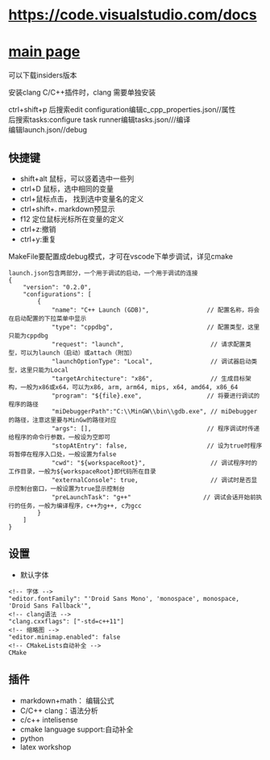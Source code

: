 # https://code.visualstudio.com/docs  
# [main page](https://code.visualstudio.com/)
可以下载insiders版本

安装clang C/C++插件时，clang 需要单独安装  

ctrl+shift+p 后搜索edit configuration编辑c_cpp_properties.json//属性  
                    后搜索tasks:configure task runner编辑tasks.json///编译  
                    编辑launch.json//debug  
## 快捷键
- shift+alt 鼠标，可以竖着选中一些列  
- ctrl+D 鼠标，选中相同的变量  
- ctrl+鼠标点击， 找到选中变量名的定义
- ctrl+shift+. markdown预显示
- f12 定位鼠标光标所在变量的定义
- ctrl+z:撤销
- ctrl+y:重复

MakeFile要配置成debug模式，才可在vscode下单步调试，详见cmake

```
launch.json包含两部分，一个用于调试的启动，一个用于调试的连接
{
    "version": "0.2.0",
    "configurations": [
        {
            "name": "C++ Launch (GDB)",                // 配置名称，将会在启动配置的下拉菜单中显示
            "type": "cppdbg",                          // 配置类型，这里只能为cppdbg
            "request": "launch",                        // 请求配置类型，可以为launch（启动）或attach（附加）
            "launchOptionType": "Local",                // 调试器启动类型，这里只能为Local
            "targetArchitecture": "x86",                // 生成目标架构，一般为x86或x64，可以为x86, arm, arm64, mips, x64, amd64, x86_64
            "program": "${file}.exe",                  // 将要进行调试的程序的路径
            "miDebuggerPath":"C:\\MinGW\\bin\\gdb.exe", // miDebugger的路径，注意这里要与MinGw的路径对应
            "args": [],                                // 程序调试时传递给程序的命令行参数，一般设为空即可
            "stopAtEntry": false,                      // 设为true时程序将暂停在程序入口处，一般设置为false
            "cwd": "${workspaceRoot}",                  // 调试程序时的工作目录，一般为${workspaceRoot}即代码所在目录
            "externalConsole": true,                    // 调试时是否显示控制台窗口，一般设置为true显示控制台
            "preLaunchTask": "g++"                    // 调试会话开始前执行的任务，一般为编译程序，c++为g++, c为gcc
        }
    ]
}
```
## 设置
- 默认字体
```
<!-- 字体 -->
"editor.fontFamily": "'Droid Sans Mono', 'monospace', monospace, 'Droid Sans Fallback'",
<!-- clang语法 -->
"clang.cxxflags": ["-std=c++11"]
<!-- 缩略图 -->
"editor.minimap.enabled": false  
<!-- CMakeLists自动补全 -->
CMake
```

## 插件
- markdown+math： 编辑公式
- C/C++ clang：语法分析
- c/c++ intelisense
- cmake language support:自动补全
- python 
- latex workshop
